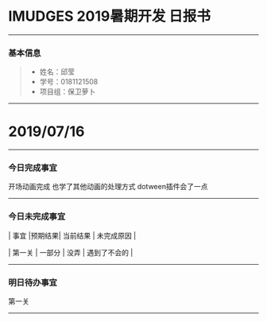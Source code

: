 # IMUDGES 2019暑期开发 日报书
-------


### 基本信息
> * 姓名：邱莹
> * 学号：0181121508
> * 项目组：保卫萝卜

-------


# 2019/07/16

-------

### 今日完成事宜

开场动画完成
也学了其他动画的处理方式
dotween插件会了一点

-----
### 今日未完成事宜


| 事宜     |预期结果| 当前结果  | 未完成原因   | 

|  第一关  | 一部分 |  没弄     | 遇到了不会的   |



------
### 明日待办事宜
  第一关

-------
